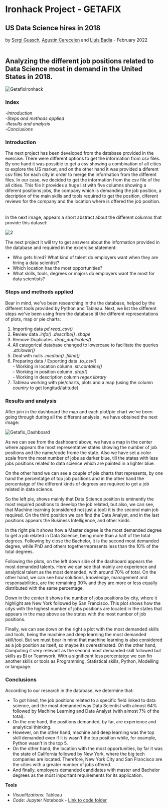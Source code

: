 # Ironhack Project - GETAFIX 
## US Data Science hires in 2018

by [Sergi Guasch](https://github.com/SergiGuasch/sergiguasch), [Agustin Carecelen](https://github.com/AgustinCarcelen) and [Lluis Badia](https://github.com/lluis90badia) - February 2022
<br/><br/>

## Analyzing the different job positions related to Data Science most in demand in the United States in 2018.

![GetafixIronhack](https://github.com/SergiGuasch/sergiguasch/blob/main/projects/getafix/GetafixIronhack.jpeg)

### Index
-*Introduction*  
-*Steps and methods applied*  
-*Results and analysis*  
-*Conclusions*  

### Introduction

The next project has been developed from the database provided in the exercise. There were different options to get the information from csv files. By one hand it was possible to get a csv showing a combination of all cities to explore the US market, and on the other hand it was provided a diferent csv files for each city in order to merge the information from the different files. In our case, we decided to get the information from the csv file of the all cities. This file it provides a huge list with five columns showing a diferent positions jobs, the company which is demanding the job position, a decription of the main skills and tools required to get the position, diferent reviews for the company and the location where is offered the job position.  
<br/><br/>
In the next image, appears a short abstract about the different columns that provide this dataset:

![2](https://github.com/SergiGuasch/sergiguasch/blob/main/projects/getafix/2.png) 

The next project it will try to get answers about the information provided in the database and required in the excercise statement:  
   - Who gets hired? What kind of talent do employers want when they are hiring a data scientist?  
   - Which location has the most opportunities?  
   - What skills, tools, degrees or majors do employers want the most for data scientists?  

### Steps and methods applied 

Bear in mind, we've been researching in the the database, helped by the different tools provided by Python and Tableau. Next, we list the different steps we've been using from the database til the different representations of plots, map or pie charts:

1. Importing data *pd.read_csv()*
2. Review data *.info() .describe() .shape*
3. Remove Duplicates *.drop_duplicates()*
4. All categorical database changed to lowercase to facilitate the queries *.str.lower()*
5. Deal with nulls *.median() .fillna()*
6. Preparing data / Exporting data *.to_csv()*    
                  - Working in location column  *.str.contains()*  
                  - Working in position column  *.drop()*  
                  - Working in description column  *regex library*    
7. Tableau working with pie/charts, plots and a map (using the column *country* to get longitud/latitude)



### Results and analysis

After join in the dashboard the map and each plot/pie chart we've been going through during all the different analysis , we have obtained the next image:

![Getafix_Dashboard](https://github.com/SergiGuasch/sergiguasch/blob/main/projects/getafix/Getafix_Dashboard.jpg)

As we can see from the dashboard above, we have a map in the center where appears the most representative states showing the number of job positions and the name/code frome the state. Also we have set a color scale from the most number of jobs as darker blue, till the states with less jobs positions related to data science which are painted in a lighter blue.

On the other hand we can see a couple of pie charts that represents, by one hand the percentatge of top job positions and in the other hand the percentatge of the different kinds of degrees are required to get a job related in data science. 

So the left pie, shows mainly that Data Science position is eminently the most required positions to develop the job related, but also, we can see, that Machine learning (considered not just a tool) it is the second main job required. On the third position we can find the Data Analyst, and in the last positions appears the Business Intelligence, and other kinds.

In the right pie it shows how a Master degree is the most demanded degree to get a job related in Data Science, being more than a half of the total degrees. Following by close the Bachelor, it is the second most demanded degree, while PhD and others togetherrepresents less than the 10% of the total degrees.

Following the plots, on the left down side of the dashboard appears the most demanded talents. Here we can see that mainly are experience and analytical talent as the most 
demanded, with around 70% of total. On the other hand, we can see how solutions, knowledge, management and responsabilities, are the remaining 30% and they are more or less equally distributed with the same percentage.

Down in the center it shows the number of jobs positions by city, where it highlight are New York followed by San Francisco. This plot shows how the citys with the highest number of jobs positions are located in the states that appears in the map above as the states with the most number of job positions.

Finally, we can see down on the right a plot with the most demanded skills and tools, being the machine and deep learning the most demanded skill/tool. But we must bear in mind that machine learning is also considered as a job position as itself, so maybe its overestimated. On the other hand, Computing it very relevant as the second most demanded skill followed but skills as BI or Teamwork. With a significant less percentatge we can fin another skills or tools as Programming, Statistical skills, Python, Modelling or language.

### Conclusions

According to our research in the database, we determine that:  
- To got hired, the job positions related to a specific field linked to data science, and the most demanded was Data Scientist with almost 64% followed by Machine Learning and Data Analyst (with almost 7% of the total).
- On the one hand, the positions demanded, by far, are experience and analytical thinking.
- However, on the other hand, machine and deep learning was the top skill demanded even if it is wasn't the top position while, for example, Python wasn't in the top 5.
- On the other hand, the location with the most opportunities, by far it was the state of California followed by New York, where the big tech companies are located. Therefore, New York City and San Francisco are the cities with a greater number of jobs offered.
- And finally, employers demanded candidates with master and Bachelor degrees as the most important requirements for its application.

**Tools**

 - *Visualitzations:* Tableau
 - *Code:* Jupyter Notebook - [Link to code folder](https://github.com/SergiGuasch/sergiguasch/blob/main/projects/getafix/Getafix_Presentation.ipynb)
